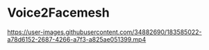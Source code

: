 # Voice2Facemesh

https://user-images.githubusercontent.com/34882690/183585022-a78d6152-2687-4266-a7f3-a825ae051399.mp4

